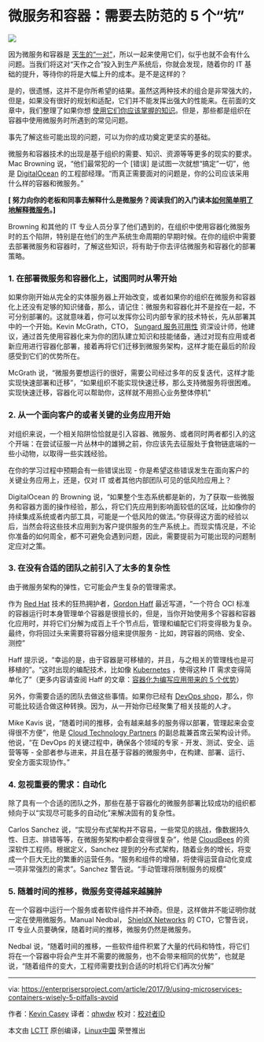 微服务和容器：需要去防范的 5 个“坑”
======

![](https://enterprisersproject.com/sites/default/files/styles/620x350/public/images/CIO%20Containers%20Ecosystem.png?itok=lDTaYXzk)

因为微服务和容器是 [天生的“一对”][1]，所以一起来使用它们，似乎也就不会有什么问题。当我们将这对“天作之合”投入到生产系统后，你就会发现，随着你的 IT 基础的提升，等待你的将是大幅上升的成本。是不是这样的？

是的，很遗憾，这并不是你所希望的结果。虽然这两种技术的组合是非常强大的，但是，如果没有很好的规划和适配，它们并不能发挥出强大的性能来。在前面的文章中，我们整理了如果你想 [使用它们你应该掌握的知识][2]。但是，那些都是组织在容器中使用微服务时所遇到的常见问题。

事先了解这些可能出现的问题，可以为你的成功奠定更坚实的基础。

微服务和容器技术的出现是基于组织的需要、知识、资源等等更多的现实的要求。Mac Browning 说，“他们最常犯的一个 [错误] 是试图一次就想“搞定”一切”，他是 [DigitalOcean][3] 的工程部经理。“而真正需要面对的问题是，你的公司应该采用什么样的容器和微服务。”

**[ 努力向你的老板和同事去解释什么是微服务？阅读我们的入门读本[如何简单明了地解释微服务][4]。]**

Browning 和其他的 IT 专业人员分享了他们遇到的，在组织中使用容器化微服务时的五个陷阱，特别是在他们的生产系统生命周期的早期时候。在你的组织中需要去部署微服务和容器时，了解这些知识，将有助于你去评估微服务和容器化的部署策略。

### 1. 在部署微服务和容器化上，试图同时从零开始

如果你刚开始从完全的实体服务器上开始改变，或者如果你的组织在微服务和容器化上还没有足够的知识储备，那么，请记住：微服务和容器化并不是拴在一起，不可分别部署的。这就意味着，你可以发挥你公司内部专家的技术特长，先从部署其中的一个开始。Kevin McGrath，CTO， [Sungard 服务可用性][5] 资深设计师，他建议，通过首先使用容器化来为你的团队建立知识和技能储备，通过对现有应用或者新应用进行容器化部署，接着再将它们迁移到微服务架构，这样才能在最后的阶段感受到它们的优势所在。

McGrath 说，“微服务要想运行的很好，需要公司经过多年的反复迭代，这样才能实现快速部署和迁移”，“如果组织不能实现快速迁移，那么支持微服务将很困难。实现快速迁移，容器化可以帮助你，这样就不用担心业务整体停机”

### 2. 从一个面向客户的或者关键的业务应用开始

对组织来说，一个相关陷阱恰恰就是引入容器、微服务、或者同时两者都引入的这个开端：在尝试征服一片丛林中的雄狮之前，你应该先去征服处于食物链底端的一些小动物，以取得一些实践经验。

在你的学习过程中预期会有一些错误出现  -  你是希望这些错误发生在面向客户的关键业务应用上，还是，仅对 IT 或者其他内部团队可见的低风险应用上？

DigitalOcean 的 Browning 说，“如果整个生态系统都是新的，为了获取一些微服务和容器方面的操作经验，那么，将它们先应用到影响面较低的区域，比如像你的持续集成系统或者内部工具，可能是一个低风险的做法。”你获得这方面的经验以后，当然会将这些技术应用到为客户提供服务的生产系统上。而现实情况是，不论你准备的如何周全，都不可避免会遇到问题，因此，需要提前为可能出现的问题制定应对之策。

### 3. 在没有合适的团队之前引入了太多的复杂性

由于微服务架构的弹性，它可能会产生复杂的管理需求。

作为 [Red Hat][6] 技术的狂热拥护者，[Gordon Haff][7] 最近写道，“一个符合 OCI 标准的容器运行时本身管理单个容器是很擅长的，但是，当你开始使用多个容器和容器化应用时，并将它们分解为成百上千个节点后，管理和编配它们将变得极为复杂。最终，你将回过头来需要将容器分组来提供服务 - 比如，跨容器的网络、安全、测控”

Haff 提示说，“幸运的是，由于容器是可移植的，并且，与之相关的管理栈也是可移植的”。“这时出现的编配技术，比如像 [Kubernetes][8] ，使得这种 IT 需求变得简单化了”（更多内容请查阅 Haff 的文章：[容器化为编写应用带来的 5 个优势][1]）

另外，你需要合适的团队去做这些事情。如果你已经有 [DevOps shop][9]，那么，你可能比较适合做这种转换。因为，从一开始你已经聚集了相关技能的人才。

Mike Kavis 说，“随着时间的推移，会有越来越多的服务得以部署，管理起来会变得很不方便”，他是 [Cloud Technology Partners][10] 的副总裁兼首席云架构设计师。他说，“在 DevOps 的关键过程中，确保各个领域的专家 - 开发、测试、安全、运营等等 - 全部者参与进来，并且在基于容器的微服务中，在构建、部署、运行、安全方面实现协作。”

### 4. 忽视重要的需求：自动化

除了具有一个合适的团队之外，那些在基于容器化的微服务部署比较成功的组织都倾向于以“实现尽可能多的自动化”来解决固有的复杂性。

Carlos Sanchez 说，“实现分布式架构并不容易，一些常见的挑战，像数据持久性、日志、排错等等，在微服务架构中都会变得很复杂”，他是 [CloudBees][11] 的资深软件工程师。根据定义，Sanchez 提到的分布式架构，随着业务的增长，将变成一个巨大无比的繁重的运营任务。“服务和组件的增殖，将使得运营自动化变成一项非常强烈的需求”。Sanchez 警告说。“手动管理将限制服务的规模”

### 5. 随着时间的推移，微服务变得越来越臃肿

在一个容器中运行一个服务或者软件组件并不神奇。但是，这样做并不能证明你就一定在使用微服务。Manual Nedbal， [ShieldX Networks][12] 的 CTO，它警告说，IT  专业人员要确保，随着时间的推移，微服务仍然是微服务。

Nedbal 说，“随着时间的推移，一些软件组件积累了大量的代码和特性，将它们将在一个容器中将会产生并不需要的微服务，也不会带来相同的优势”，也就是说，“随着组件的变大，工程师需要找到合适的时机将它们再次分解”

--------------------------------------------------------------------------------

via: https://enterprisersproject.com/article/2017/9/using-microservices-containers-wisely-5-pitfalls-avoid

作者：[Kevin Casey][a]
译者：[qhwdw](https://github.com/qhwdw)
校对：[校对者ID](https://github.com/校对者ID)

本文由 [LCTT](https://github.com/LCTT/TranslateProject) 原创编译，[Linux中国](https://linux.cn/) 荣誉推出

[a]:https://enterprisersproject.com/user/kevin-casey
[1]:https://enterprisersproject.com/article/2017/8/5-advantages-containers-writing-applications
[2]:https://enterprisersproject.com/article/2017/9/microservices-and-containers-6-things-know-start-time
[3]:https://www.digitalocean.com/
[4]:https://enterprisersproject.com/article/2017/8/how-explain-microservices-plain-english?sc_cid=70160000000h0aXAAQ
[5]:https://www.sungardas.com/
[6]:https://www.redhat.com/en
[7]:https://enterprisersproject.com/user/gordon-haff
[8]:https://www.redhat.com/en/containers/what-is-kubernetes
[9]:https://enterprisersproject.com/article/2017/8/devops-jobs-how-spot-great-devops-shop
[10]:https://www.cloudtp.com/
[11]:https://www.cloudbees.com/
[12]:https://www.shieldx.com/

